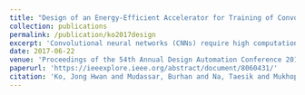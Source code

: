 ```yaml
---
title: "Design of an Energy-Efficient Accelerator for Training of Convolutional Neural Networks using Frequency-Domain Computation"
collection: publications
permalink: /publication/ko2017design
excerpt: 'Convolutional neural networks (CNNs) require high computation and memory demand for training. This paper presents the design of a frequency-domain accelerator for energy-efficient CNN training. With Fourier representations of parameters, we replace convolutions with simpler pointwise multiplications. To eliminate the Fourier transforms at every layer, we train the network entirely in the frequency domain using approximate frequency-domain nonlinear operations. We further reduce computation and memory requirements using sinc interpolation and Hermitian symmetry. The accelerator is designed and synthesized in 28nm CMOS, as well as prototyped in an FPGA. The simulation results show that the proposed accelerator significantly reduces training time and energy for a target recognition accuracy.'
date: 2017-06-22
venue: 'Proceedings of the 54th Annual Design Automation Conference 2017'
paperurl: 'https://ieeexplore.ieee.org/abstract/document/8060431/'
citation: 'Ko, Jong Hwan and Mudassar, Burhan and Na, Taesik and Mukhopadhyay, Saibal (2017). &quot;Design of an Energy-Efficient Accelerator for Training of Convolutional Neural Networks using Frequency-Domain Computation&quot; <i>Proceedings of the 54th Annual Design Automation Conference 2017</i>.'
---
```


